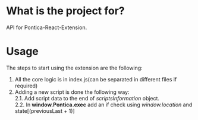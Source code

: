 # What is the project for?

API for Pontica-React-Extension.

# Usage

The steps to start using the extension are the following:

1. All the core logic is in index.js(can be separated in different files if required)
2. Adding a new script is done the following way:  
   2.1. Add script data to the end of _scriptsInformation_ object.  
   2.2. In **window.Pontica.exec** add an if check using _window.location_ and state[(previousLast + 1)]
